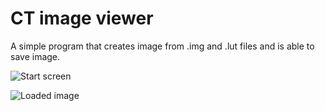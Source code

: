 # CT image viewer
A simple program that creates image from .img and .lut files and is able to save image.

![Start screen](/sceenshots/img1.png)

![Loaded image](/sceenshots/img2.png)
